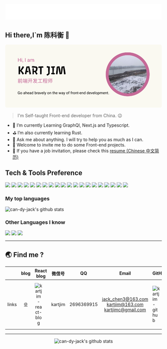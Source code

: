 <div align="center">
  <img src="./typing.svg" alt="https://git.io/typing-svg">
</div>

## Hi there,I`m 陈科衡 👋

![profile](./profile.png)

> I'm Self-taught Front-end developer from China. 😉

- :low_brightness: I’m currently Learning GraphQl, Next.js and Typescript.
- :golf: I’m also currently learning Rust.
- :speech_balloon: Ask me about anything. I will try to help you as much as I can.
- :eyes: Welcome to invite me to do some Front-end projects.
- :page_facing_up: If you have a job invitation, please check this [resume (Chinese 中文简历)](./resume.pdf)


## Tech & Tools Preference

<img src = "https://img.shields.io/badge/-HTML5-E34F26?style=for-the-badge&logo=html5&logoColor=white"> <img src = "https://img.shields.io/badge/-CSS3-1572B6?style=for-the-badge&logo=css3&logoColor=white"> 
<img src="https://img.shields.io/badge/-JavaScript-eed718?style=for-the-badge&logo=javascript&logoColor=ffffff"> 
<img src="https://img.shields.io/badge/-React-00c8ff?style=for-the-badge&logo=react&logoColor=fff">
<img src="https://img.shields.io/badge/-Next.js-000000?style=for-the-badge&logo=Next.js&logoColor=fff">
<img src="https://img.shields.io/badge/-TypeScript-e6e8ee?style=for-the-badge&logo=javascript&logoColor=3178c6">
<img src="https://img.shields.io/badge/-Sass-1572B6?style=for-the-badge&logo=stylus&logoColor=fff">
<img src="https://img.shields.io/badge/-stylus-333333?style=for-the-badge&logo=stylus&logoColor=fff">
<img src="https://img.shields.io/badge/-Node.js-3C873A?style=for-the-badge&logo=Node.js&logoColor=white"> 
<img src="https://img.shields.io/badge/-webpack-8DD6F9?style=for-the-badge&logo=webpack&logoColor=white"> 
<img src="https://img.shields.io/badge/-Electron-47848F?style=for-the-badge&logo=electron&logoColor=fff"> 
<img src="https://img.shields.io/badge/-Jest-C21325?style=for-the-badge&logo=jest&logoColor=fff"> 
<img src="https://img.shields.io/badge/-Mocha-8D6748?style=for-the-badge&logo=mocha&logoColor=fff"> 
<img src="https://img.shields.io/badge/-chai-A30701?style=for-the-badge&logo=chai&logoColor=fff"> 
<img src="https://img.shields.io/badge/-eslint-4B32C3?style=for-the-badge&logo=eslint&logoColor=fff"> 
<img src="http://img.shields.io/badge/-JSON-c56997?style=for-the-badge&logo=json&logoColor=white"> 
<img src="http://img.shields.io/badge/-Git-F1502F?style=for-the-badge&logo=git&logoColor=FFFFFF"> 
<img src="http://img.shields.io/badge/-Github-0969da?style=for-the-badge&logo=github&logoColor=FFFFFF"> 
<img src="http://img.shields.io/badge/-npm-CB3837?style=for-the-badge&logo=npm&logoColor=FFFFFF"> 
<img src="http://img.shields.io/badge/-VS%20Code-007ACC?style=for-the-badge&logo=visual%20studio%20code&logoColor=white">

### My top languages
<img src="https://github-readme-stars-kartjim-90day-drm9rno6i.vercel.app/api/top-langs/?username=can-dy-jack&theme=transparent&layout=compact&hide_border=true"  alt="can-dy-jack's github stats" />

### Other Languages I know
<img src="https://img.shields.io/badge/-Python-244C6F?style=flat-square&logo=python&logoColor=white"> <img src="http://img.shields.io/badge/-rust-ffcc40?style=flat-square&logo=rust&logoColor=white"> <img src="https://img.shields.io/badge/-C%20&%20C++-659ad2?style=flat-square&logo=c%2B%2B&logoColor=ffffff"> 

---
## :earth_asia: Find me ?

| | blog | React blog | 微信号 | QQ | Email | GitHub | leetcode-cn | CSDN | Bilibili |
|:---:|:---:|:---:|:---:|:---:|:---:|---|:---:|:---: |:---:|
| links | [:globe_with_meridians:][website] | [<img align="left" alt="kartjim-react-blog" width="24px" src="https://cdn.jsdelivr.net/npm/simple-icons@v3/icons/react.svg" />][react-blog] | kartjim | 2696369915 | jack_chen3@163.com <br /> kartjim@163.com <br /> kartjimc@gmail.com | [<img align="left" alt="kartjim-github" width="24px" src="https://cdn.jsdelivr.net/npm/simple-icons@v3/icons/github.svg" />][github] | [<img align="left" alt="kartjim-leetcode-cn" width="24px" src="https://cdn.jsdelivr.net/npm/simple-icons@v3/icons/leetcode.svg" />][LeetCode] | [CSDN][csdn] | [<img align="left" alt="kartjim-bilibili" width="24px" src="https://cdn.jsdelivr.net/npm/simple-icons@v3/icons/bilibili.svg" />][bilibili] |



---
<div align="center">
  <img 
       src="https://github-readme-stars-kartjim-90day-drm9rno6i.vercel.app/api?username=can-dy-jack&count_private=true&theme=react&show_icons=true" 
       alt="can-dy-jack's github stats" />
</div>

[website]: https://kartjim.cn
[react-blog]: https://kartjim.cn/blog
[bilibili]: https://space.bilibili.com/481922596
[CSDN]: https://blog.csdn.net/qq_46590483
[github]: https://github.com/can-dy-jack
[leetcode]: https://leetcode.cn/u/kartjim/
